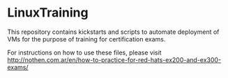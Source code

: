 # LinuxTraining
This repository contains kickstarts and scripts to automate deployment of VMs for the purpose of training for certification exams.

For instructions on how to use these files, please visit http://nothen.com.ar/en/how-to-practice-for-red-hats-ex200-and-ex300-exams/
